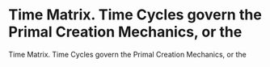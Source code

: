 # Time Matrix. Time Cycles govern the Primal Creation Mechanics, or the

Time Matrix. Time Cycles govern the Primal Creation Mechanics, or the